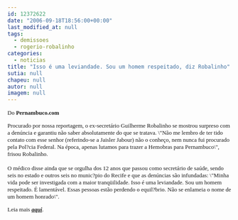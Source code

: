 ```yaml
---
id: 12372622
date: "2006-09-18T18:56:00+00:00"
last_modified_at: null
tags:
  - demissoes
  - rogerio-robalinho
categories:
  - noticias
title: "Isso é uma leviandade. Sou um homem respeitado, diz Robalinho"
sutia: null
chapeu: null
autor: null
imagem: null
---
```

<p><FONT size=2></p>
<p><P><FONT face=Verdana>Do <STRONG>Pernambuco.com </STRONG></FONT></P></p>
<p><P><FONT face=Verdana>Procurado por nossa reportagem, o ex-secretário Guilherme Robalinho se mostrou surpreso com a denúncia e garantiu não saber absolutamente do que se tratava. \"Não me lembro de ter tido contato com esse senhor (referindo-se a Jaisler Jabour) não o conheço, nem nunca fui procurado pela Pol?cia Federal. Na época, apenas lutamos para trazer a Hemobras para Pernambuco\", frisou Robalinho. <BR><BR>O médico disse ainda que se orgulha dos 12 anos que passou como secretário de saúde, sendo seis no estado e outros seis no munic?pio do Recife e que as denúncias são infundadas: \"Minha vida pode ser investigada com a maior tranqüilidade. Isso é uma leviandade. Sou um homem respeitado. É lamentável. Essas pessoas estão perdendo o equil?brio. Não se enlameia o nome de um homem honrado\".</FONT></P></p>
<p><P><FONT face=Verdana>Leia mais <A href=\"https://www.pernambuco.com/ultimas/nota.asp?materia=2006918173717&amp;assunto=68&amp;onde=1\" target=_blank><STRONG><EM>aqui</EM></STRONG></A>.</FONT></P></FONT> </p>
